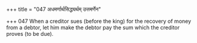 +++
title = "047 अधमर्णार्थसिद्ध्यर्थम् उत्तमर्णेन"

+++
047	When a creditor sues (before the king) for the recovery of money from a debtor, let him make the debtor pay the sum which the creditor proves (to be due).